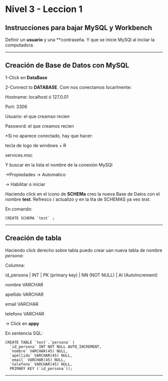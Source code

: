 # Nivel 3 - Leccion 1

## Instrucciones para bajar MySQL y Workbench

Definir un **usuario** y una **contraseña. Y que se inicie MySQl al inciiar la computadora.

---

## Creación de Base de Datos con MySQL

1-Click en **DataBase**

2-Connect to **DATABASE**. Com nos conectamos locarlmente:

Hostname:  localhost ó 127.0.01

Port: 3306

Usuario: el que creamso recien

Password: el que creamos recien


*Si no aparece conectado, hay que hacer:

tecla de logo de windows + R

services.msc

Y buscar en la lista el nombre de la conexión MySQl

->Propiedades -> Automatico

-> Habilitar o iniciar

Haciendo click en el icono de **SCHEMa** creo la nueva Base de Datos con el nombre **test**. Refresco / actualizo y en la lita de SCHEMAS ya veo *test*.

En comando:
```
CREATE SCHEMA `test` ;
```

---

## Creación de tabla

Haciendo click derecho sobre tabla puedo crear uan nueva tabla de nombre *persona*:

Columna:

id_persona | INT | PK (primary key) | NN (NOT NULL) | AI (AutoIncrement)

nombre VARCHAR

apellido VARCHAR

email VARCHAR

telefono VARCHAR


-> Click en **appy**


En sentencia SQL:

```
CREATE TABLE `test`.`persona` (
  `id_persona` INT NOT NULL AUTO_INCREMENT,
  `nombre` VARCHAR(45) NULL,
  `apellido` VARCHAR(45) NULL,
  `email` VARCHAR(45) NULL,
  `telefono` VARCHAR(45) NULL,
  PRIMARY KEY (`id_persona`));
```

---





